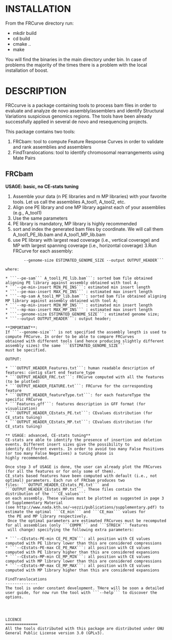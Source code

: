 INSTALLATION
==============

From the FRCurve directory run:
- mkdir build
- cd build
- cmake ..
- make

You will find the binaries in the main directory under bin. In case of problems the majority of the times there is a problem
with the local installation of boost.


DESCRIPTION
==============
 FRCcurve is a package containing tools to process bam files in order to evaluate and analyze de novo assembly/assemblers and identify Structural Variations 
 suspicious genomics regions. The tools have been already successfully applied in several de novo and resequencing projects.
 
 This package contains two tools:
 
1. FRCbam: tool to compute Feature Response Curves in order to validate and rank assemblies and assemblers
2. FindTranslocations: tool to identify  chromosomal rearrangements using Mate Pairs


FRCbam
--------------
 **USAGE: basic, no CE-stats tuning**

1. Assemble your data (n PE libraries and m MP libraries) with your favorite tools. Let us call the assemblies A_tool1, A_tool2, etc.
2. Align one PE library and one MP library against each of your assemblies (e.g., A_tool1)       
  1. Use the same parameters
  2. PE library is mandatory, MP library is highly recommended
  3. sort and index the generated bam files by coordinate. We will call them A_tool1_PE_lib.bam and A_tool1_MP_lib.bam
  4. use PE library with largest read coverage (i.e., vertical coverage) and MP with largest spanning coverage (i.e., horizontal coverage)
3.Run FRCurve for each assembly: 
```FRC --pe-sam A_tool1_PE_lib.bam --pe-min-insert MIN_PE_INS --pe-max-insert MAX_PE_INS -mp-sam A_tool1_MP_lib.bam  --mp-min-insert MIN_MP_INS --mp-max-insert MAX_MP_INS 
		--genome-size ESTIMATED_GENOME_SIZE --output OUTPUT_HEADER```

where:

* ```--pe-sam``` A_tool1_PE_lib.bam```: sorted bam file obtained aligning PE library against assembly obtained with tool A;
* ```--pe-min-insert MIN_PE_INS```: estimated min insert length
* ```--pe-max-insert MAX_PE_INS``` : estimated max insert length
* ```--mp-sam A_tool1_MP_lib.bam```: sorted bam file obtained aligning MP library against assembly obtained with tool A;
* ```--mp-min-insert MIN_MP_INS``` : estimated min insert length
* ```--mp-max-insert MAX_MP_INS``` : estimated max insert length
* ```--genome-size ESTIMATED_GENOME_SIZE```: estimated genome size;
* ```--output OUTPUT_HEADER```: output header;
	
**IMPORTANT**:
If ```--genome-size``` is not specified the assembly length is used to compute FRCurve. In order to be able to compare FRCurves
obtained with different tools (and hence producing slightly different assembly sizes) the same ```ESTIMATED_GENOME_SIZE```
must be specified.
		
OUTPUT:

* ```OUTPUT_HEADER_Features.txt```: human readable description of features: contig start end feature_type
* ```OUTPUT_HEADER_FRC.txt```: FRCurve computed with all the features (to be plotted)
* ```OUTPUT_HEADER_FEATURE.txt```: FRCurve for the corresponding feature
* ```OUTPUT_HEADER_featureType.txt```: for each featureType the specific FRCurve
* ```Features.gff```: features description in GFF format (for visualization)
* ```OUTPUT_HEADER_CEstats_PE.txt```: CEvalues distribution (for CE_stats tuning)
* ```OUTPUT_HEADER_CEstats_MP.txt```: CEvalues distribution (for CE_stats tuning)
		
** USAGE: advanced, CE-stats tuning**
CE-stats are able to identify the presence of insertion and deletion events. Different insert sizes give the possibility to
identify different events. In order to avoid too many False Positives (or too many False Negatives) a tuning phase is 
highly recommended.

Once step 3 of USAGE is done, the user can already plot the FRCurves (for all the features or for only some of them).
CE_stats based features have been computed with default (i.e., not optimal) parameters. Each run of FRCbam produces two
files: ```OUTPUT_HEADER_CEstats_PE.txt``` and ```OUTPUT_HEADER_CEstats_MP.txt```. These files contain the distribution of the ```CE_values```
on each assembly. These values must be plotted as suggested in page 3 of Supplementary Material 
(see http://www.nada.kth.se/~vezzi/publications/supplementary.pdf) to estimate the optimal ```CE_min``` and ```CE_max``` values for 
 the PE and MP library respectively.
 Once the optimal parameters are estimated FRCurves must be recomputed for all assemblies (only ```COMPR``` and ```STRECH``` features
 will change) specifying the following extra parameters:
 
* ```--CEstats-PE-min CE_PE_MIN```: all position with CE values computed with PE library lower than this are considered compressions
* ```--CEstats-PE-max CE_PE_MAX```: all position with CE values computed with PE library higher than this are considered expansions 
* ```--CEstats-MP-min CE_MP_MIN```: all position with CE values computed with MP library lower than this are considered compressions
* ```--CEstats-MP-max CE_MP_MAX```: all position with CE values computed with MP library higher than this are considered expansions
 
FindTranslocations
--------------
The tool is under constant development. THere will be soon a detailed user guide, for now run the tool with ```--help``` to discover the options.




LICENCE
==============
All the tools distributed with this package are distributed under GNU General Public License version 3.0 (GPLv3). 



